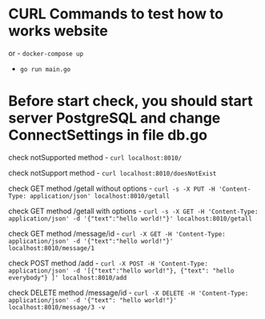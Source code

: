 # CURL Commands to test how to works website

or - `docker-compose up`

- `go run main.go`
# Before start check, you should start server PostgreSQL and change ConnectSettings in file db.go

check notSupported method - `curl localhost:8010/`

check notSupport method  - `curl localhost:8010/doesNotExist`

check GET method /getall without options - `curl -s -X PUT -H 'Content-Type: application/json' localhost:8010/getall`

check GET method /getall with options - `curl -s -X GET -H 'Content-Type: application/json' -d '{"text":"hello world!"}' localhost:8010/getall`

check GET method /message/id - `curl -X GET -H 'Content-Type: application/json' -d '{"text":"hello world!"}' localhost:8010/message/1`

check POST method /add - `curl -X POST -H 'Content-Type: application/json' -d '[{"text":"hello world!"}, {"text": "hello everybody"} ]' localhost:8010/add`

check DELETE method /message/id - `curl -X DELETE -H 'Content-Type: application/json' -d '{"text": "hello world!"}' localhost:8010/message/3 -v`